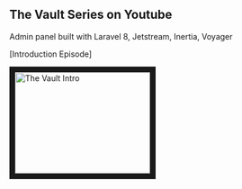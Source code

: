 ## The Vault Series on Youtube

Admin panel built with Laravel 8, Jetstream, Inertia, Voyager

[Introduction Episode]

<a href="http://www.youtube.com/watch?feature=player_embedded&v=ebxYyX8cvvg
" target="_blank"><img src="http://img.youtube.com/vi/ebxYyX8cvvg/0.jpg" 
alt="The Vault Intro" width="240" height="180" border="10" /></a>
